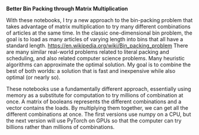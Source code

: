 **Better Bin Packing through Matrix Multiplication**

With these notebooks, I try a new approach to the bin-packing problem that takes advantage of matrix multiplication to try many different combinations of articles at the same time. In the classic one-dimensional bin problem, the goal is to load as many articles of varying length into bins that all have a standard length.
https://en.wikipedia.org/wiki/Bin_packing_problem 
There are many similar real-world problems related to literal packing and scheduling, and also related computer science problems. Many heuristic algorithms can approximate the optimal solution. My goal is to combine the best of both worlds: a solution that is fast and inexpensive while also optimal (or nearly so).

These notebooks use a fundamentally different approach, essentially using memory as a substitute for computation to try millions of combination at once. A matrix of booleans represents the different combinations and a vector contains the loads. By multiplying them together, we can get all the different combinations at once. The first versions use numpy on a CPU, but the next version will use PyTorch on GPUs so that the computer can try billions rather than millions of combinations.
